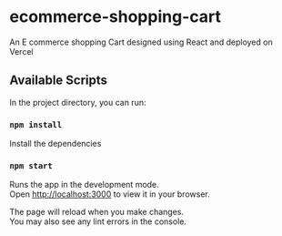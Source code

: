 # ecommerce-shopping-cart

An E commerce shopping Cart designed using React and deployed on Vercel

## Available Scripts

In the project directory, you can run:

### `npm install`

Install the dependencies

### `npm start`

Runs the app in the development mode.\
Open [http://localhost:3000](http://localhost:3000) to view it in your browser.

The page will reload when you make changes.\
You may also see any lint errors in the console.
